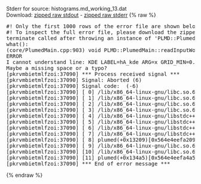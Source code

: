 Stderr for source:  histograms.md_working_13.dat   
Download: [zipped raw stdout](histograms.md_working_13.dat.plumed.stdout.txt.zip) - [zipped raw stderr](histograms.md_working_13.dat.plumed.stderr.txt.zip) 
{% raw %}
<pre>
#! Only the first 1000 rows of the error file are shown below
#! To inspect the full error file, please download the zipped raw stderr file above
terminate called after throwing an instance of 'PLMD::Plumed::ExceptionError'
what():
(core/PlumedMain.cpp:903) void PLMD::PlumedMain::readInputWords(const std::vector<std::__cxx11::basic_string<char> >&)
ERROR
I cannot understand line: KDE LABEL=hA_kde ARG=x GRID_MIN=0.0 GRID_MAX=3.0 GRID_BIN=100 BANDWIDTH=0.1 HEIGHTS=fh
Maybe a missing space or a typo?
[pkrvmbietmlfzoi:37090] *** Process received signal ***
[pkrvmbietmlfzoi:37090] Signal: Aborted (6)
[pkrvmbietmlfzoi:37090] Signal code:  (-6)
[pkrvmbietmlfzoi:37090] [ 0] /lib/x86_64-linux-gnu/libc.so.6(+0x45330)[0x7fcbae645330]
[pkrvmbietmlfzoi:37090] [ 1] /lib/x86_64-linux-gnu/libc.so.6(pthread_kill+0x11c)[0x7fcbae69eb2c]
[pkrvmbietmlfzoi:37090] [ 2] /lib/x86_64-linux-gnu/libc.so.6(gsignal+0x1e)[0x7fcbae64527e]
[pkrvmbietmlfzoi:37090] [ 3] /lib/x86_64-linux-gnu/libc.so.6(abort+0xdf)[0x7fcbae6288ff]
[pkrvmbietmlfzoi:37090] [ 4] /lib/x86_64-linux-gnu/libstdc++.so.6(+0xa5ff5)[0x7fcbaeaa5ff5]
[pkrvmbietmlfzoi:37090] [ 5] /lib/x86_64-linux-gnu/libstdc++.so.6(+0xbb0da)[0x7fcbaeabb0da]
[pkrvmbietmlfzoi:37090] [ 6] /lib/x86_64-linux-gnu/libstdc++.so.6(_ZSt10unexpectedv+0x0)[0x7fcbaeaa5a55]
[pkrvmbietmlfzoi:37090] [ 7] /lib/x86_64-linux-gnu/libstdc++.so.6(+0xa5a6f)[0x7fcbaeaa5a6f]
[pkrvmbietmlfzoi:37090] [ 8] plumed(+0x13209)[0x564e4eefa209]
[pkrvmbietmlfzoi:37090] [ 9] /lib/x86_64-linux-gnu/libc.so.6(+0x2a1ca)[0x7fcbae62a1ca]
[pkrvmbietmlfzoi:37090] [10] /lib/x86_64-linux-gnu/libc.so.6(__libc_start_main+0x8b)[0x7fcbae62a28b]
[pkrvmbietmlfzoi:37090] [11] plumed(+0x134a5)[0x564e4eefa4a5]
[pkrvmbietmlfzoi:37090] *** End of error message ***
</pre>
{% endraw %}
